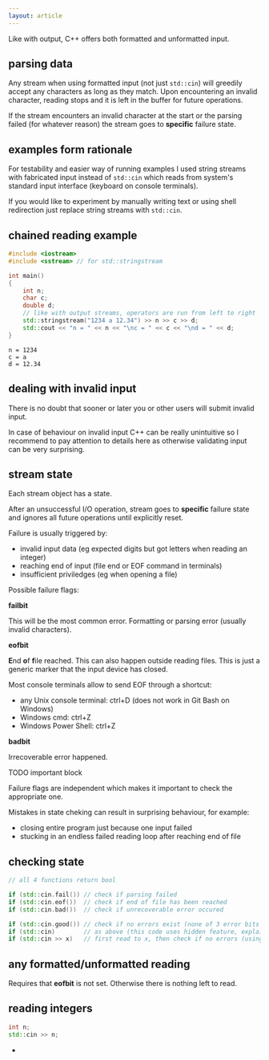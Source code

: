 ```yaml
---
layout: article
---
```


Like with output, C++ offers both formatted and unformatted input.

## parsing data

Any stream when using formatted input (not just `std::cin`) will greedily accept any characters as long as they match. Upon encountering an invalid character, reading stops and it is left in the buffer for future operations.

If the stream encounters an invalid character at the start or the parsing failed (for whatever reason) the stream goes to **specific** failure state.

## examples form rationale

For testability and easier way of running examples I used string streams with fabricated input instead of `std::cin` which reads from system's standard input interface (keyboard on console terminals).

If you would like to experiment by manually writing text or using shell redirection just replace string streams with `std::cin`.

## chained reading example

```c++
#include <iostream>
#include <sstream> // for std::stringstream

int main()
{
	int n;
	char c;
	double d;
	// like with output streams, operators are run from left to right
	std::stringstream("1234 a 12.34") >> n >> c >> d;
	std::cout << "n = " << n << "\nc = " << c << "\nd = " << d;
}
```

~~~
n = 1234
c = a
d = 12.34
~~~

## dealing with invalid input

There is no doubt that sooner or later you or other users will submit invalid input.

In case of behaviour on invalid input C++ can be really unintuitive so I recommend to pay attention to details here as otherwise validating input can be very surprising.

## stream state

Each stream object has a state.

After an unsuccessful I/O operation, stream goes to **specific** failure state and ignores all future operations until explicitly reset.

Failure is usually triggered by:

- invalid input data (eg expected digits but got letters when reading an integer)
- reaching end of input (file end or EOF command in terminals)
- insufficient priviledges (eg when opening a file)

Possible failure flags:

**failbit**

This will be the most common error. Formatting or parsing error (usually invalid characters).

**eofbit**

**E**nd **o**f **f**ile reached. This can also happen outside reading files. This is just a generic marker that the input device has closed.

Most console terminals allow to send EOF through a shortcut:

- any Unix console terminal: ctrl+D (does not work in Git Bash on Windows)
- Windows cmd: ctrl+Z
- Windows Power Shell: ctrl+Z

**badbit**

Irrecoverable error happened.

TODO important block

Failure flags are independent which makes it important to check the appropriate one.

Mistakes in state cheking can result in surprising behaviour, for example:

- closing entire program just because one input failed
- stucking in an endless failed reading loop after reaching end of file

## checking state

```c++
// all 4 functions return bool

if (std::cin.fail()) // check if parsing failed
if (std::cin.eof())  // check if end of file has been reached
if (std::cin.bad())  // check if unrecoverable error occured

if (std::cin.good()) // check if no errors exist (none of 3 error bits are set)
if (std::cin)        // as above (this code uses hidden feature, explained later)
if (std::cin >> x)   // first read to x, then check if no errors (using same feature)
```

## any formatted/unformatted reading

Requires that **eofbit** is not set. Otherwise there is nothing left to read.

## reading integers

```c++
int n;
std::cin >> n;
```

-